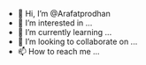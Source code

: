 - 👋 Hi, I’m @Arafatprodhan
- 👀 I’m interested in ...
- 🌱 I’m currently learning ...
- 💞️ I’m looking to collaborate on ...
- 📫 How to reach me ...

<!---
Arafatprodhan/Arafatprodhan is a ✨ special ✨ repository because its `README.md` (this file) appears on your GitHub profile.
You can click the Preview link to take a look at your changes.
--->
